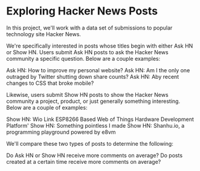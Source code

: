 # Exploring Hacker News Posts
In this project, we'll work with a data set of submissions to popular technology site Hacker News.

We're specifically interested in posts whose titles begin with either Ask HN or Show HN. Users submit Ask HN posts to ask the Hacker News community a specific question. Below are a couple examples:

Ask HN: How to improve my personal website? Ask HN: Am I the only one outraged by Twitter shutting down share counts? Ask HN: Aby recent changes to CSS that broke mobile?

Likewise, users submit Show HN posts to show the Hacker News community a project, product, or just generally something interesting. Below are a couple of examples:

Show HN: Wio Link ESP8266 Based Web of Things Hardware Development Platform' Show HN: Something pointless I made Show HN: Shanhu.io, a programming playground powered by e8vm

We'll compare these two types of posts to determine the following:

Do Ask HN or Show HN receive more comments on average?
Do posts created at a certain time receive more comments on average?
